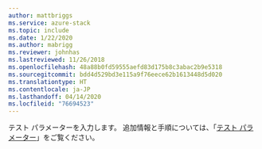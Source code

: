 ```yaml
---
author: mattbriggs
ms.service: azure-stack
ms.topic: include
ms.date: 1/22/2020
ms.author: mabrigg
ms.reviewer: johnhas
ms.lastreviewed: 11/26/2018
ms.openlocfilehash: 48a88b0fd59555aefd83d175b8c3abac2b9e5318
ms.sourcegitcommit: bdd4d529bd3e115a9f76eece62b1613448d5d020
ms.translationtype: HT
ms.contentlocale: ja-JP
ms.lasthandoff: 04/14/2020
ms.locfileid: "76694523"
---
```

テスト パラメーターを入力します。 追加情報と手順については、「[テスト パラメーター](../azure-stack-vaas-parameters.md#test-parameters)」をご覧ください。